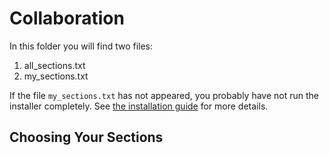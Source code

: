 # Collaboration

In this folder you will find two files:
1. all_sections.txt
2. my_sections.txt

If the file `my_sections.txt` has not appeared, you probably have not run the
installer completely. See [the installation guide](../install/README.md) for more
details.

## Choosing Your Sections